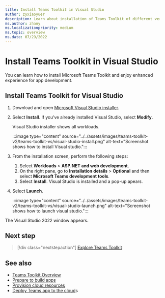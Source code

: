 ```yaml
---
title: Install Teams Toolkit in Visual Studio
author: zyxiaoyuer
description: Learn about installation of Teams Toolkit of different versions in Visual Studio, and marketplace.
ms.author: zhany
ms.localizationpriority: medium
ms.topic: overview
ms.date: 07/29/2022
---
```


# Install Teams Toolkit in Visual Studio

You can learn how to install Microsoft Teams Toolkit and enjoy enhanced experience for app development.

## Install Teams Toolkit for Visual Studio

1. Download and open [Microsoft Visual Studio installer](https://aka.ms/VSDownload).
1. Select **Install**. If you've already installed Visual Studio, select **Modify**.

   Visual Studio installer shows all workloads.

   :::image type="content" source="../../assets/images/teams-toolkit-v2/teams-toolkit-vs/visual-studio-install.png" alt-text="Screenshot shows how to install Visual studio.":::

1. From the installation screen, perform the following steps:
   1. Select **Workloads** > **ASP.NET and web development**.
   1. On the right pane, go to **Installation details** > **Optional** and then select **Microsoft Teams development tools**.
   1. Select **Install**. Visual Studio is installed and a pop-up apears.

1. Select **Launch**.

   :::image type="content" source="../../assets/images/teams-toolkit-v2/teams-toolkit-vs/visual-studio-launch.png" alt-text="Screenshot shows how to launch visual studio.":::

The Visual Studio 2022 window appears.

## Next step

> [!div class="nextstepaction"]
> [Explore Teams Toolkit](explore-Teams-Toolkit-vs.md)

## See also

* [Teams Toolkit Overview](teams-toolkit-fundamentals-vs.md)
* [Prepare to build apps](build-environments-v4.md)
* [Provision cloud resources](provision-vs.md)
* [Deploy Teams app to the cloud](deploy-vs.md)s